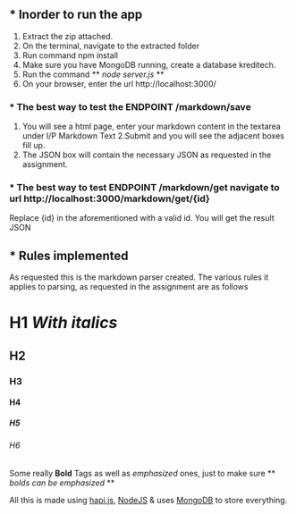 ## * Inorder to run the app

1. Extract the zip attached.
2. On the terminal, navigate to the extracted folder
3. Run command npm install
4. Make sure you have MongoDB running, create a database kreditech.
5. Run the command ** *node server.js* **
5. On your browser, enter the url http://localhost:3000/

### * The best way to test the **ENDPOINT /markdown/save**
1. You will see a html page, enter your markdown content in the textarea under I/P Markdown Text
2.Submit and you will see the adjacent boxes fill up.
3. The JSON box will contain the necessary JSON as requested in the assignment.

### * The best way to test **ENDPOINT /markdown/get** navigate to url http://localhost:3000/markdown/get/{id}

Replace {id} in the aforementioned with a valid id. You will get the result JSON


## * Rules implemented
As requested this is the markdown parser created. The various rules it applies to parsing, as requested in the assignment are as follows

# H1 *With italics*
## H2
### H3
#### H4
##### H5
###### H6

Some really **Bold** Tags as well as *emphasized* ones, just to make sure ** *bolds can be emphasized* **

All this is made using [hapi.js](http://hapijs.com/), [NodeJS](https://nodejs.org) & uses [MongoDB](https://www.mongodb.org/) to store everything.